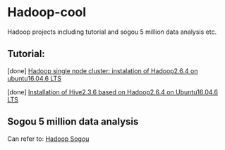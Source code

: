 # Hadoop-cool
Hadoop projects including tutorial and sogou 5 million data analysis etc.

## Tutorial:
[done] [Hadoop single node cluster: instalation of Hadoop2.6.4 on ubuntu16.04.6 LTS](https://github.com/HymEric/Hadoop-cool/blob/master/tutorial/Installation_hadoop2.6.4_ubuntu16.04.6_ingle%20node%20cluster.md)

[done] [Installation of Hive2.3.6 based on Hadoop2.6.4 on Ubuntu16.04.6 LTS](https://github.com/HymEric/Hadoop-cool/blob/master/tutorial/installation_hive2.3.6_ubuntu16.04.6.md)


## Sogou 5 million data analysis
Can refer to: [Hadoop Sogou](https://github.com/zdcourse/Lucifer)

